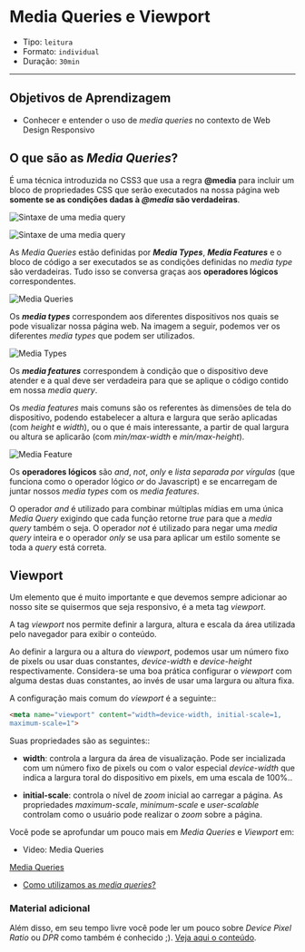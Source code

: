 # Media Queries e Viewport

- Tipo: `leitura`
- Formato: `individual`
- Duração: `30min`

***

## Objetivos de Aprendizagem

- Conhecer e entender o uso de *media queries* no contexto de Web Design Responsivo

## O que são as *Media Queries*?

É uma técnica introduzida no CSS3 que usa a regra **@media** para incluir um bloco de propriedades CSS que serão executados na nossa página web **somente se as condições dadas à *@media* são verdadeiras**.

![Sintaxe de uma *media query*](http://ptgmedia.pearsoncmg.com/images/chap4_9780321888938/elementLinks/0429b.jpg)

![Sintaxe de uma *media query*](http://ptgmedia.pearsoncmg.com/images/chap4_9780321888938/elementLinks/0429b.jpg "Sintaxe de uma *media query*")

As *Media Queries* estão definidas por ***Media Types***, ***Media Features*** e o bloco de código a ser executados se as condições definidas no *media type* são verdadeiras. Tudo isso se conversa graças aos **operadores lógicos** correspondentes.


![*Media Queries*](https://internetingishard.com/html-and-css/responsive-design/media-query-terms-137d06.png)

Os ***media types*** correspondem aos diferentes dispositivos nos quais se pode visualizar nossa página web. Na imagem a seguir, podemos ver os diferentes *media types* que podem ser utilizados.

![*Media Types*](https://cdn-images-1.medium.com/max/800/1*5hk74pisbfEcsujBYEa1Mw.png)

Os ***media features*** correspondem à condição que o dispositivo deve atender e a qual deve ser verdadeira para que se aplique o código contido em nossa *media query*.

Os *media features* mais comuns são os referentes às dimensões de tela do dispositivo, podendo estabelecer a altura e largura que serão aplicadas (com *height* e *width*), ou o que é mais interessante, a partir de qual largura ou altura se aplicarão (com *min/max-width* e *min/max-height*).

![Media Feature](https://github.com/Laboratoria/curricula-js/blob/40a7995144b1a8e93887180484ae5a1d882fb435/04-social-network/00-rwd/02-media-queries/media_feature.png?raw=true)

Os **operadores lógicos** são *and*, *not*, *only* e *lista separada por vírgulas* (que funciona como o operador lógico *or* do Javascript) e se encarregam de juntar nossos *media types* com os *media features*.

O operador *and* é utilizado para combinar múltiplas mídias em uma única *Media Query* exigindo que cada função retorne *true* para que a *media query* também o seja. O operador *not* é utilizado para negar uma *media query* inteira e o operador *only* se usa para aplicar um estilo somente se toda a *query* está correta.

## Viewport

Um elemento que é muito importante e que devemos sempre adicionar ao nosso site se quisermos que seja responsivo, é a meta tag *viewport*.

A tag *viewport* nos permite definir a largura, altura e escala da área utilizada pelo navegador para exibir o conteúdo.


Ao definir a largura ou a altura do *viewport*, podemos usar um número fixo de pixels ou usar duas constantes, *device-width* e *device-height* respectivamente. Considera-se uma boa prática configurar o *viewport* com alguma destas duas constantes, ao invés de usar uma largura ou altura fixa.

A configuração mais comum do *viewport* é a seguinte::

```html
<meta name="viewport" content="width=device-width, initial-scale=1,
maximum-scale=1">
```

Suas propriedades são as seguintes::

- **width**: controla a largura da área de visualização. Pode ser incializada com um número fixo de pixels ou com o valor especial *device-width* que indica a largura toral do dispositivo em pixels, em uma escala de 100%..

- **initial-scale**: controla o nível de *zoom* inicial ao carregar a página. As propriedades *maximum-scale*, *minimum-scale* e *user-scalable* controlam como o usuário pode realizar o *zoom* sobre a página.

Você pode se aprofundar um pouco mais em *Media Queries* e *Viewport* em:

- Video: Media Queries

[Media Queries](https://www.youtube.com/watch?v=AltqAPZzAqo)

- [Como utilizamos as *media queries*?](https://www.chiefofdesign.com.br/media-queries-css-introducao-a-diferentes-resolucoes-de-tela/)

### Material adicional

Além disso, em seu tempo livre você pode ler um pouco sobre *Device Pixel Ratio* ou *DPR* como também é conhecido ;). [Veja aqui o conteúdo](http://sergiolopes.org/resolucoes-dpi-pixel-ratio-retina/).
